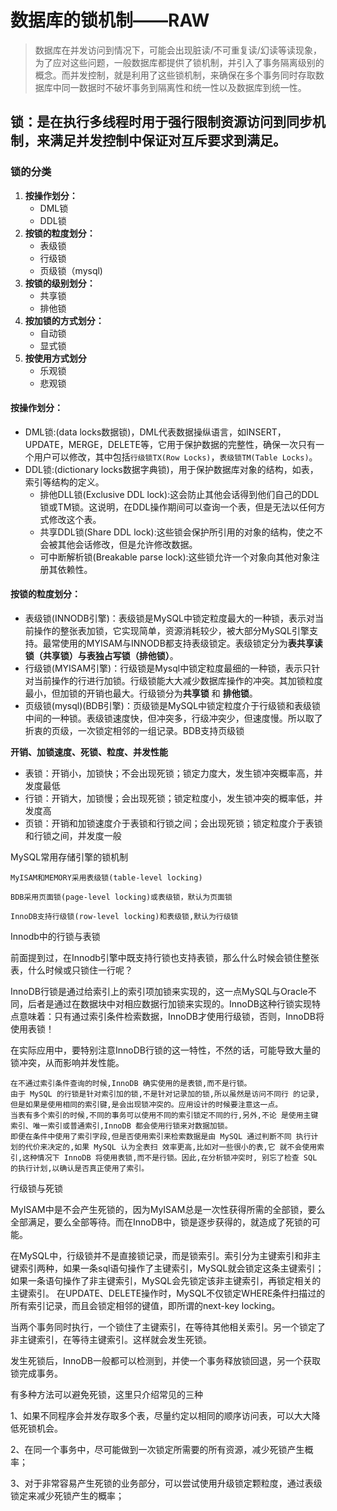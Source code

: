 # 数据库的锁机制——RAW

> 数据库在并发访问到情况下，可能会出现脏读/不可重复读/幻读等读现象，为了应对这些问题，一般数据库都提供了锁机制，并引入了事务隔离级别的概念。而并发控制，就是利用了这些锁机制，来确保在多个事务同时存取数据库中同一数据时不破坏事务到隔离性和统一性以及数据库到统一性。



## 锁：是在执行多线程时用于强行限制资源访问到同步机制，来满足并发控制中保证对互斥要求到满足。



### 锁的分类

1. **按操作划分：**
   - DML锁
   - DDL锁
2. **按锁的粒度划分：**
   - 表级锁
   - 行级锁
   - 页级锁（mysql)
3. **按锁的级别划分：**
   - 共享锁
   - 排他锁
4. **按加锁的方式划分：**
   - 自动锁
   - 显式锁
5. **按使用方式划分**
   - 乐观锁
   - 悲观锁






#### 按操作划分：

- DML锁:(data locks数据锁)，DML代表数据操纵语言，如INSERT，UPDATE，MERGE，DELETE等，它用于保护数据的完整性，确保一次只有一个用户可以修改，其中包括`行级锁TX(Row Locks)`，`表级锁TM(Table Locks)`。
- DDL锁:(dictionary locks数据字典锁)，用于保护数据库对象的结构，如表，索引等结构的定义。
  - 排他DLL锁(Exclusive DDL lock):这会防止其他会话得到他们自己的DDL锁或TM锁。这说明，在DDL操作期间可以查询一个表，但是无法以任何方式修改这个表。
  - 共享DDL锁(Share DDL lock):这些锁会保护所引用的对象的结构，使之不会被其他会话修改，但是允许修改数据。
  - 可中断解析锁(Breakable parse lock):这些锁允许一个对象向其他对象注册其依赖性。






#### 按锁的粒度划分：

- 表级锁(INNODB引擎)：表级锁是MySQL中锁定粒度最大的一种锁，表示对当前操作的整张表加锁，它实现简单，资源消耗较少，被大部分MySQL引擎支持。最常使用的MYISAM与INNODB都支持表级锁定。表级锁定分为**表共享读锁（共享锁）**与**表独占写锁（排他锁）**。
- 行级锁(MYISAM引擎)：行级锁是Mysql中锁定粒度最细的一种锁，表示只针对当前操作的行进行加锁。行级锁能大大减少数据库操作的冲突。其加锁粒度最小，但加锁的开销也最大。行级锁分为**共享锁** 和 **排他锁**。
- 页级锁(mysql)(BDB引擎)：页级锁是MySQL中锁定粒度介于行级锁和表级锁中间的一种锁。表级锁速度快，但冲突多，行级冲突少，但速度慢。所以取了折衷的页级，一次锁定相邻的一组记录。BDB支持页级锁

**开销、加锁速度、死锁、粒度、并发性能**

- 表锁：开销小，加锁快；不会出现死锁；锁定力度大，发生锁冲突概率高，并发度最低
- 行锁：开销大，加锁慢；会出现死锁；锁定粒度小，发生锁冲突的概率低，并发度高
- 页锁：开销和加锁速度介于表锁和行锁之间；会出现死锁；锁定粒度介于表锁和行锁之间，并发度一般


MySQL常用存储引擎的锁机制

    MyISAM和MEMORY采用表级锁(table-level locking)
    
    BDB采用页面锁(page-level locking)或表级锁，默认为页面锁
    
    InnoDB支持行级锁(row-level locking)和表级锁,默认为行级锁

Innodb中的行锁与表锁

前面提到过，在Innodb引擎中既支持行锁也支持表锁，那么什么时候会锁住整张表，什么时候或只锁住一行呢？

InnoDB行锁是通过给索引上的索引项加锁来实现的，这一点MySQL与Oracle不同，后者是通过在数据块中对相应数据行加锁来实现的。InnoDB这种行锁实现特点意味着：只有通过索引条件检索数据，InnoDB才使用行级锁，否则，InnoDB将使用表锁！

在实际应用中，要特别注意InnoDB行锁的这一特性，不然的话，可能导致大量的锁冲突，从而影响并发性能。

    在不通过索引条件查询的时候,InnoDB 确实使用的是表锁,而不是行锁。
    由于 MySQL 的行锁是针对索引加的锁,不是针对记录加的锁,所以虽然是访问不同行 的记录,但是如果是使用相同的索引键,是会出现锁冲突的。应用设计的时候要注意这一点。
    当表有多个索引的时候,不同的事务可以使用不同的索引锁定不同的行,另外,不论 是使用主键索引、唯一索引或普通索引,InnoDB 都会使用行锁来对数据加锁。
    即便在条件中使用了索引字段,但是否使用索引来检索数据是由 MySQL 通过判断不同 执行计划的代价来决定的,如果 MySQL 认为全表扫 效率更高,比如对一些很小的表,它 就不会使用索引,这种情况下 InnoDB 将使用表锁,而不是行锁。因此,在分析锁冲突时, 别忘了检查 SQL 的执行计划,以确认是否真正使用了索引。

行级锁与死锁

MyISAM中是不会产生死锁的，因为MyISAM总是一次性获得所需的全部锁，要么全部满足，要么全部等待。而在InnoDB中，锁是逐步获得的，就造成了死锁的可能。

在MySQL中，行级锁并不是直接锁记录，而是锁索引。索引分为主键索引和非主键索引两种，如果一条sql语句操作了主键索引，MySQL就会锁定这条主键索引；如果一条语句操作了非主键索引，MySQL会先锁定该非主键索引，再锁定相关的主键索引。 在UPDATE、DELETE操作时，MySQL不仅锁定WHERE条件扫描过的所有索引记录，而且会锁定相邻的键值，即所谓的next-key locking。

当两个事务同时执行，一个锁住了主键索引，在等待其他相关索引。另一个锁定了非主键索引，在等待主键索引。这样就会发生死锁。

发生死锁后，InnoDB一般都可以检测到，并使一个事务释放锁回退，另一个获取锁完成事务。

有多种方法可以避免死锁，这里只介绍常见的三种

1、如果不同程序会并发存取多个表，尽量约定以相同的顺序访问表，可以大大降低死锁机会。

2、在同一个事务中，尽可能做到一次锁定所需要的所有资源，减少死锁产生概率；

3、对于非常容易产生死锁的业务部分，可以尝试使用升级锁定颗粒度，通过表级锁定来减少死锁产生的概率；